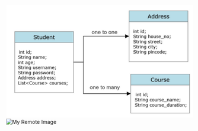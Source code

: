 
![My Image](./uml.jpg)
![My Remote Image](https://cdn.pixabay.com/photo/2015/04/23/22/00/tree-736885__480.jpg)
